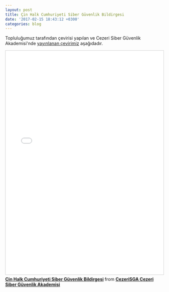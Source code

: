 ```yaml
---
layout: post
title: Çin Halk Cumhuriyeti Siber Güvenlik Bildirgesi 
date: '2017-02-15 18:43:12 +0300'
categories: blog
---
```


Topluluğumuz tarafından çevirisi yapılan ve Cezeri Siber Güvenlik Akademisi'nde [yayınlanan çevirimiz](http://www.cezerisga.com/makale/%C3%87in-Halk-Cumhuriyeti-Siber-G%C3%BCvenlik-Bildirgesi) aşağıdadır.

<iframe src="//www.slideshare.net/slideshow/embed_code/key/m0CMFtKe1w1szL" width="668" height="714" frameborder="0" marginwidth="0" marginheight="0" scrolling="no" style="border:1px solid #CCC; border-width:1px; margin-bottom:5px; max-width: 100%;" allowfullscreen> </iframe> <div style="margin-bottom:5px"> <strong> <a href="//www.slideshare.net/CezeriSGACezeriSiber/in-halk-cumhuriyeti-siber-gvenlik-bildirgesi" title="Çin Halk Cumhuriyeti Siber Güvenlik Bildirgesi" target="_blank">Çin Halk Cumhuriyeti Siber Güvenlik Bildirgesi</a> </strong> from <strong><a target="_blank" href="//www.slideshare.net/CezeriSGACezeriSiber">CezeriSGA Cezeri Siber Güvenlik Akademisi</a></strong> </div>
